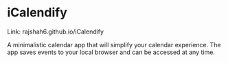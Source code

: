 # iCalendify
Link: rajshah6.github.io/iCalendify

A minimalistic calendar app that will simplify your calendar experience. The app saves events to your local browser and can be accessed at any time.
